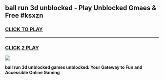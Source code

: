 
## ball run 3d unblocked - Play Unblocked Gmaes & Free #ksxzn
<h3>
<a href="https://news.freeplayer.one?title=ball_run_3d_unblocked&ref=24F">CLICK TO PLAY</a></h3>
<hr>

<h3>
<a href="https://news.freeplayer.one?title=ball_run_3d_unblocked&ref=24F">CLICK 2 PLAY</a>
  
</h3>

<a href="https://news.freeplayer.one?title=ball_run_3d_unblocked&ref=24F/"><img src="https://clearcache.store/games.png"></a>


**ball run 3d unblocked games unblocked: Your Gateway to Fun and Accessible Online Gaming**
